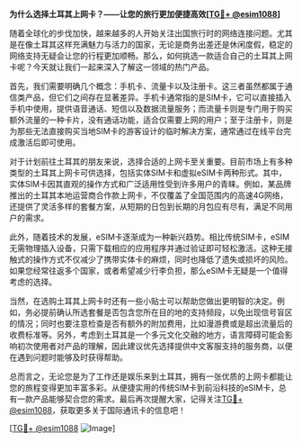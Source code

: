 **为什么选择土耳其上网卡？——让您的旅行更加便捷高效[[TG💪+ @esim1088](https://t.me/s/esim1088)]**

随着全球化的步伐加快，越来越多的人开始关注出国旅行时的网络连接问题。尤其是在像土耳其这样充满魅力与活力的国家，无论是商务出差还是休闲度假，稳定的网络支持无疑会让您的行程更加顺畅。那么，如何挑选一款适合自己的土耳其上网卡呢？今天就让我们一起来深入了解这一领域的热门产品。

首先，我们需要明确几个概念：手机卡、流量卡以及注册卡。这三者虽然都属于通信类产品，但它们之间存在显著差异。手机卡通常指的是SIM卡，它可以直接插入手机中使用，提供语音通话、短信以及数据流量服务；而流量卡则是专门用于购买额外流量的一种卡片，没有通话功能，适合仅需要上网的用户；至于注册卡，则是为那些无法直接购买当地SIM卡的游客设计的临时解决方案，通常通过在线平台完成激活后即可使用。

对于计划前往土耳其的朋友来说，选择合适的上网卡至关重要。目前市场上有多种类型的土耳其上网卡可供选择，包括实体SIM卡和虚拟eSIM卡两种形式。其中，实体SIM卡因其直观的操作方式和广泛适用性受到许多用户的青睐。例如，某品牌推出的土耳其本地运营商合作款上网卡，不仅覆盖了全国范围内的高速4G网络，还提供了灵活多样的套餐方案，从短期的日包到长期的月包应有尽有，满足不同用户的需求。

此外，随着技术的发展，eSIM卡逐渐成为一种新兴趋势。相比传统SIM卡，eSIM无需物理插入设备，只需下载相应的应用程序并通过验证即可轻松激活。这种无接触式的操作方式不仅减少了携带实体卡的麻烦，同时也降低了遗失或损坏的风险。如果您经常往返多个国家，或者希望减少行李负担，那么eSIM卡无疑是一个值得考虑的选择。

当然，在选购土耳其上网卡时还有一些小贴士可以帮助您做出更明智的决定。例如，务必提前确认所选套餐是否包含您所在目的地的支持频段，以免出现信号盲区的情况；同时也要注意检查是否有额外的附加费用，比如漫游费或是超出流量后的收费标准等。另外，考虑到土耳其是一个多元文化交融的地方，语言障碍可能会影响初次使用者对产品的理解，因此建议优先选择提供中文客服支持的服务商，以便在遇到问题时能够及时获得帮助。

总而言之，无论您是为了工作还是娱乐来到土耳其，拥有一张优质的上网卡都能让您的旅程变得更加丰富多彩。从便捷实用的传统SIM卡到前沿科技的eSIM卡，总有一款产品能够契合您的需求。最后再次提醒大家，记得关注[TG💪+ @esim1088](https://t.me/s/esim1088)，获取更多关于国际通讯卡的信息吧！

[[TG💪+ @esim1088](https://t.me/s/esim1088) ![Image](https://i.postimg.cc/4NQfJmqS/Snipaste-2025-05-13-00-14-12.png)]